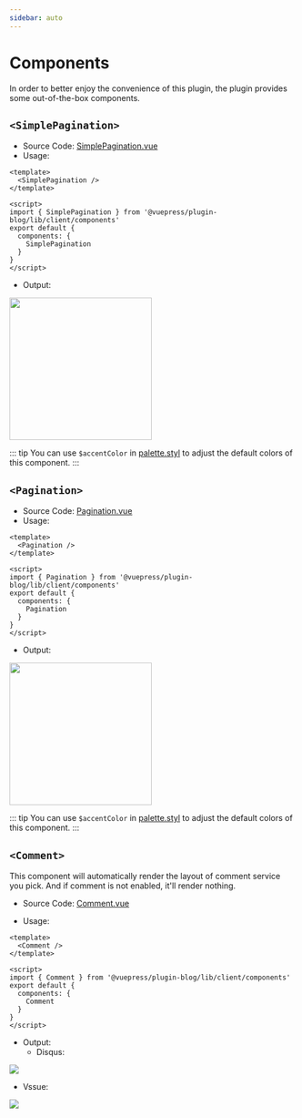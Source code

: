 ```yaml
---
sidebar: auto
---
```


# Components

In order to better enjoy the convenience of this plugin, the plugin provides some out-of-the-box components.

## `<SimplePagination>`

- Source Code: 
[SimplePagination.vue](https://github.com/ulivz/vuepress-plugin-blog/blob/master/src/client/components/SimplePagination.vue)
- Usage:

```vue
<template>
  <SimplePagination />
</template>

<script>
import { SimplePagination } from '@vuepress/plugin-blog/lib/client/components'
export default {
  components: {
    SimplePagination
  }
}
</script>
```

- Output:

<img src="/simple-pagination.png" width="250" height="" style=""/>

::: tip
You can use `$accentColor` in [palette.styl](https://v1.vuepress.vuejs.org/config/#palette-styl) to adjust the 
default colors of this component.
:::

## `<Pagination>`

- Source Code: [Pagination.vue](https://github.com/ulivz/vuepress-plugin-blog/blob/master/src/client/components/Pagination.vue)
- Usage:

```vue
<template>
  <Pagination />
</template>

<script>
import { Pagination } from '@vuepress/plugin-blog/lib/client/components'
export default {
  components: {
    Pagination
  }
}
</script>
```

- Output:

<img src="/pagination.png" width="250" height="" style=""/>

::: tip
You can use `$accentColor` in [palette.styl](https://v1.vuepress.vuejs.org/config/#palette-styl) to adjust the 
default colors of this component.
:::

## `<Comment>`

 This component will automatically render the layout of comment service you pick. And if comment is not enabled, it'll render nothing.

- Source Code: [Comment.vue](https://github.com/ulivz/vuepress-plugin-blog/blob/master/src/client/components/Comment.vue)

- Usage:

```vue
<template>
  <Comment />
</template>

<script>
import { Comment } from '@vuepress/plugin-blog/lib/client/components'
export default {
  components: {
    Comment
  }
}
</script>
```

- Output:
  - Disqus:
<img src="/Disqus.png" />

  - Vssue:

<img src="/Vssue.png" />


